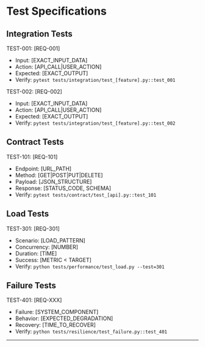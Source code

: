# Test Specifications

## Integration Tests

TEST-001: [REQ-001]
- Input: [EXACT_INPUT_DATA]
- Action: [API_CALL|USER_ACTION]
- Expected: [EXACT_OUTPUT]
- Verify: `pytest tests/integration/test_[feature].py::test_001`

TEST-002: [REQ-002]
- Input: [EXACT_INPUT_DATA]
- Action: [API_CALL|USER_ACTION]
- Expected: [EXACT_OUTPUT]
- Verify: `pytest tests/integration/test_[feature].py::test_002`

## Contract Tests

TEST-101: [REQ-101]
- Endpoint: [URL_PATH]
- Method: [GET|POST|PUT|DELETE]
- Payload: [JSON_STRUCTURE]
- Response: [STATUS_CODE, SCHEMA]
- Verify: `pytest tests/contract/test_[api].py::test_101`

## Load Tests

TEST-301: [REQ-301]
- Scenario: [LOAD_PATTERN]
- Concurrency: [NUMBER]
- Duration: [TIME]
- Success: [METRIC < TARGET]
- Verify: `python tests/performance/test_load.py --test=301`

## Failure Tests

TEST-401: [REQ-XXX]
- Failure: [SYSTEM_COMPONENT]
- Behavior: [EXPECTED_DEGRADATION]
- Recovery: [TIME_TO_RECOVER]
- Verify: `python tests/resilience/test_failure.py::test_401`

---
<!--
Layer: 2
Type: test-cases
Requirements: requirements.md
Test-runner: pytest/parallelized
-->